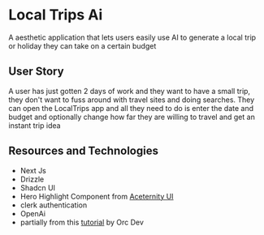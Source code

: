 # Local Trips Ai

A aesthetic application that lets users easily use AI to generate a local trip or holiday they can take on a certain budget

## User Story

A user  has just gotten 2 days of work and they want to have a small trip, they don't want to fuss
around with travel sites and doing searches.
They can open the LocalTrips app and all they need to do is enter the date and budget and optionally
change how far they are willing to travel and get an instant trip idea


## Resources and Technologies

- Next Js
- Drizzle
- Shadcn UI
- Hero Highlight Component from [Aceternity UI](https://ui.aceternity.com/components/hero-highlight) 
- clerk authentication
- OpenAi
- partially from this [tutorial](https://www.youtube.com/watch?v=6aAfudm8aNI&list=WL&index=56) by Orc Dev
